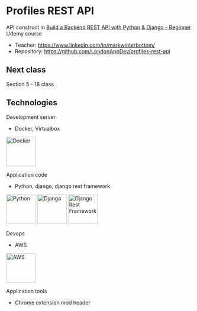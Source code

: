 # Profiles REST API

API construct in [Build a Backend REST API with Python & Django - Beginner](https://www.udemy.com/course/django-python/?srsltid=AfmBOooRnIetoZiyhKRtJxiL2_z9M5W5g_EJlm2zSMYBR6ukXXpUI4Zr) Udemy course

- Teacher: https://www.linkedin.com/in/markwinterbottom/ 
- Repository: https://github.com/LondonAppDev/profiles-rest-api

## Next class

Section 5 - 18 class

## Technologies

Development server

- Docker, Virtualbox

<img title="Docker" alt="Docker" height="80" width="80" src="https://cdn.jsdelivr.net/gh/devicons/devicon@latest/icons/docker/docker-original.svg" />

Application code

- Python, django, django rest framework

<img title="Python" alt="Python" height="80" width="80" src="https://cdn.jsdelivr.net/gh/devicons/devicon@latest/icons/python/python-original.svg" /> <img title="Django" alt="Django" height="80" width="80" src="https://cdn.jsdelivr.net/gh/devicons/devicon@latest/icons/django/django-plain.svg" /> <img title="Django Rest Framework" alt="Django Rest Framework" height="80" width="80" src="https://cdn.jsdelivr.net/gh/devicons/devicon@latest/icons/djangorest/djangorest-original.svg" />

Devops

- AWS

<img title="AWS" alt="AWS" height="80" width="80" src="https://cdn.jsdelivr.net/gh/devicons/devicon@latest/icons/amazonwebservices/amazonwebservices-original-wordmark.svg" />

Application tools

- Chrome extension mod header
